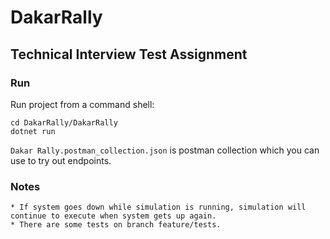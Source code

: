 # DakarRally

## Technical Interview Test Assignment

### Run

Run project from a command shell:

```
cd DakarRally/DakarRally
dotnet run
```

```Dakar Rally.postman_collection.json``` is postman collection which you can use to try out endpoints.

### Notes
	* If system goes down while simulation is running, simulation will continue to execute when system gets up again.
	* There are some tests on branch feature/tests.
